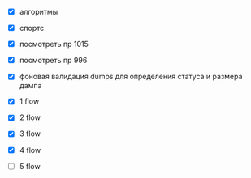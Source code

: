 - [x] алгоритмы
- [x] спортс

- [x] посмотреть пр 1015
- [x] посмотреть пр 996

- [x] фоновая валидация dumps для определения статуса и размера дампа



- [x] 1 flow
- [x] 2 flow
- [x] 3 flow
- [x] 4 flow
- [ ] 5 flow







